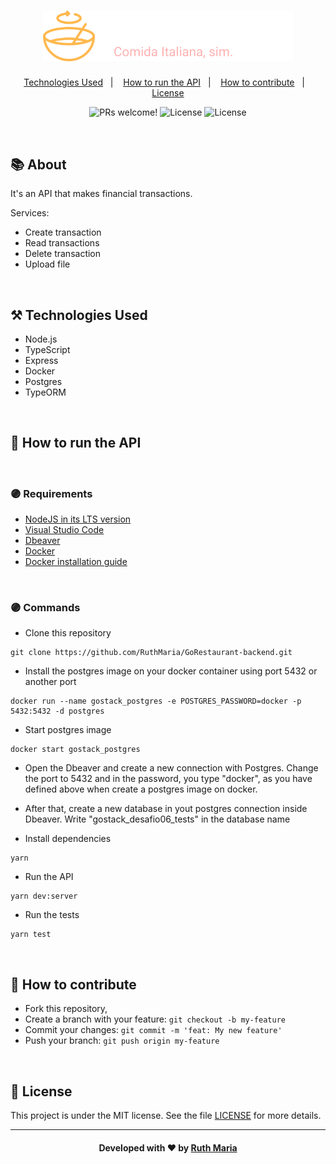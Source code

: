 <h1 align="center">
  <a href="https://github.com/csorlandi/nodejs-concepts">
    <img alt="Logo NodeJS" src="./assets/logo.svg" width="400px" />
  </a>
</h1>

<p align="center">
  <a href="#technologies">Technologies Used</a>&nbsp;&nbsp;&nbsp;|&nbsp;&nbsp;&nbsp;
  <a href="#run">How to run the API</a>&nbsp;&nbsp;&nbsp;|&nbsp;&nbsp;&nbsp;
  <a href="#contribute">How to contribute</a>&nbsp;&nbsp;&nbsp;|&nbsp;&nbsp;&nbsp;
  <a href="#license">License</a>
</p>


<p align="center">
 <img src="https://img.shields.io/static/v1?label=PRs&message=welcome&color=FF9000&labelColor=000000" alt="PRs welcome!" /> 

  <img alt="License" src="https://img.shields.io/badge/Made%20by-Ruth%20Maria-FF9000">

  <img alt="License" src="https://img.shields.io/static/v1?label=license&message=MIT&color=FF9000&labelColor=000000">
</p>

<br>

## :books: About


It's an API that makes financial transactions.

Services:

* Create transaction
* Read transactions
* Delete transaction
* Upload file


<a id="technologies"></a><br>

## ⚒️ Technologies Used
  * Node.js
  * TypeScript
  * Express
  * Docker
  * Postgres
  * TypeORM


<a id="run"></a><br>

## 🚀 How to run the API

<br>

### :purple_circle: Requirements

* [NodeJS in its LTS version](https://nodejs.org/en/download/)
* [Visual Studio Code](https://code.visualstudio.com/download)
* [Dbeaver](https://dbeaver.io/download/)
* [Docker](https://www.docker.com/get-started)
* [Docker installation guide](https://www.notion.so/Instalando-Docker-6290d9994b0b4555a153576a1d97bee2)

<br>

### :purple_circle: Commands
- Clone this repository

```
git clone https://github.com/RuthMaria/GoRestaurant-backend.git
```

- Install the postgres image on your docker container using port 5432 or another port

```
docker run --name gostack_postgres -e POSTGRES_PASSWORD=docker -p 5432:5432 -d postgres 
```

- Start postgres image
```
docker start gostack_postgres
```

- Open the Dbeaver and create a new connection with Postgres. Change the port to 5432 and in the password, you type "docker", as you have defined above when create a postgres image on docker.

- After that, create a new database in yout postgres connection inside Dbeaver. Write "gostack_desafio06_tests" in the database name

- Install dependencies

```
yarn 
```

- Run the API

```
yarn dev:server
```

- Run the tests

```
yarn test
```

<br>

## 🎯 How to contribute

- Fork this repository,
- Create a branch with your feature: `git checkout -b my-feature`
- Commit your changes: `git commit -m 'feat: My new feature'`
- Push your branch: `git push origin my-feature`

<a id="license"></a><br>

## :memo: License

This project is under the MIT license. See the  file [LICENSE](LICENSE) for more details.

---

<h4 align="center">
    Developed with ❤️ by <a href="https://www.linkedin.com/in/ruth-maria-9b256071/" target="_blank">Ruth Maria</a>
</h4>
